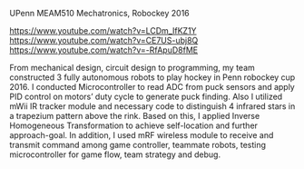 UPenn MEAM510 Mechatronics, Robockey 2016

https://www.youtube.com/watch?v=LCDm_IfKZ1Y  
https://www.youtube.com/watch?v=CE7US-ubj8Q  
https://www.youtube.com/watch?v=-RfApuD8fME  

From mechanical design, circuit design to programming, my team constructed 3 fully autonomous robots to play hockey in Penn robockey cup 2016. 
I conducted Microcontroller to read ADC from puck sensors and apply PID control on motors’ duty cycle to generate puck finding. 
Also I utilized mWii IR tracker module and necessary code to distinguish 4 infrared stars in a trapezium pattern above the rink. 
Based on this, I applied Inverse Homogeneous Transformation to achieve self-location and further approach-goal.
In addition, I used mRF wireless module to receive and transmit command among game controller, teammate robots, testing microcontroller for game flow, team strategy and debug.
